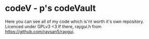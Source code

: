 # codeV - p's codeVault
Here you can see all of my code which is'nt worth it's own repository.
Licenced under GPLv3 <3
If there, raygui.h from https://github.com/raysan5/raygui.
